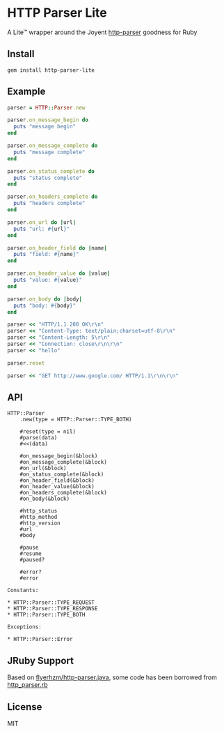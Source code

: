 # HTTP Parser Lite

A Lite&trade; wrapper around the Joyent [http-parser](https://github.com/joyent/http-parser) goodness for Ruby

## Install

```
gem install http-parser-lite
```

## Example

```ruby
parser = HTTP::Parser.new

parser.on_message_begin do
  puts "message begin"
end

parser.on_message_complete do
  puts "message complete"
end

parser.on_status_complete do
  puts "status complete"
end

parser.on_headers_complete do
  puts "headers complete"
end

parser.on_url do |url|
  puts "url: #{url}"
end

parser.on_header_field do |name|
  puts "field: #{name}"
end

parser.on_header_value do |value|
  puts "value: #{value}"
end

parser.on_body do |body|
  puts "body: #{body}"
end

parser << "HTTP/1.1 200 OK\r\n"
parser << "Content-Type: text/plain;charset=utf-8\r\n"
parser << "Content-Length: 5\r\n"
parser << "Connection: close\r\n\r\n"
parser << "hello"

parser.reset

parser << "GET http://www.google.com/ HTTP/1.1\r\n\r\n"
```

## API

```
HTTP::Parser
    .new(type = HTTP::Parser::TYPE_BOTH)

    #reset(type = nil)
    #parse(data)
    #<<(data)

    #on_message_begin(&block)
    #on_message_complete(&block)
    #on_url(&block)
    #on_status_complete(&block)
    #on_header_field(&block)
    #on_header_value(&block)
    #on_headers_complete(&block)
    #on_body(&block)

    #http_status
    #http_method
    #http_version
    #url
    #body

    #pause
    #resume
    #paused?

    #error?
    #error

Constants:

* HTTP::Parser::TYPE_REQUEST
* HTTP::Parser::TYPE_RESPONSE
* HTTP::Parser::TYPE_BOTH

Exceptions:

* HTTP::Parser::Error
```

## JRuby Support

Based on [flyerhzm/http-parser.java](https://github.com/flyerhzm/http-parser.java), some code has been borrowed from
[http_parser.rb](https://github.com/tmm1/http_parser.rb)

## License

MIT
